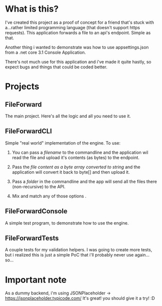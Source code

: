 # What is this?
I've created this project as a proof of concept for a friend that's stuck with a...rather limited programming language (that doesn't support https requests).
This application forwards a file to an api's endpoint. Simple as that.

Another thing i wanted to demonstrate was how to use appsettings.json from a .net core 3.1 Console Application.

There's not much use for this application and i've made it quite hastly, so expect bugs and things that could be coded better.


# Projects

## FileForward
The main project. Here's all the logic and all you need to use it.

## FileForwardCLI
Simple "real world" implementation of the engine. To use:
1. You can pass a *filename* to the commandline and the application wil read the file and upload it's contents (as bytes) to the endpoint.

2. Pass the *file content as a byte array converted to string* and the application will convert it back to byte[] and then upload it.

3. Pass a *folder* in the commandline and the app will send all the files there (non-recursive) to the API.

4. Mix and match any of those options .


## FileForwardConsole
A simple test program, to demonstrate how to use the engine.

## FileForwardTests
A couple tests for my validation helpers. I was going to create more tests, but i realized this is just a simple PoC that i'll probably never use again... so...


# Important note
As a dummy backend, i'm using JSONPlaceholder -> https://jsonplaceholder.typicode.com/
It's great! you should give it a try! :D
